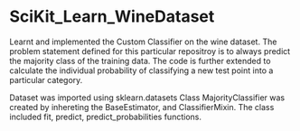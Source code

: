 # SciKit_Learn_WineDataset

Learnt and implemented the Custom Classifier on the wine dataset.
The problem statement defined for this particular repositroy is to always predict the majority class of the 
training data. The code is further extended to calculate the individual probability of classifying a new test point
into a particular category.

Dataset was imported using sklearn.datasets
Class MajorityClassifier was created by inhereting the BaseEstimator, and ClassifierMixin.
The class included fit, predict, predict_probabilities functions.
